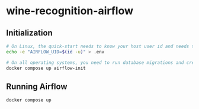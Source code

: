 # wine-recognition-airflow

## Initialization

```bash
# On Linux, the quick-start needs to know your host user id and needs to have group id set to 0. Otherwise the files created in dags, logs and plugins will be created with root user ownership. You have to make sure to configure them for the docker-compose:
echo -e "AIRFLOW_UID=$(id -u)" > .env

# On all operating systems, you need to run database migrations and create the first user account. To do this, run.
docker compose up airflow-init  
```

## Running Airflow
```bash
docker compose up
```